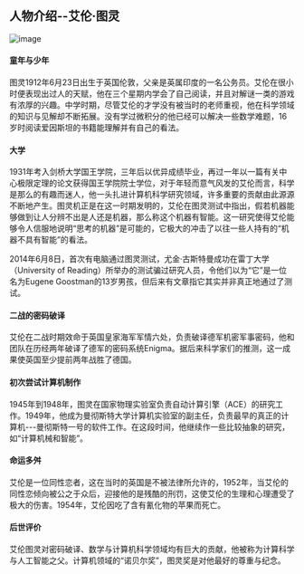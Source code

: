 ## 人物介绍--艾伦·图灵
![image](https://upload.wikimedia.org/wikipedia/commons/thumb/a/a1/Alan_Turing_Aged_16.jpg/330px-Alan_Turing_Aged_16.jpg)

#### 童年与少年
图灵1912年6月23日出生于英国伦敦，父亲是英属印度的一名公务员。艾伦在很小时便表现出过人的天赋，他在三个星期内学会了自己阅读，并且对解谜一类的游戏有浓厚的兴趣。中学时期，尽管艾伦的才学没有被当时的老师重视，他在科学领域的知识与见解却不断拓展。没有学过微积分的他已经可以解决一些数学难题，16岁时阅读爱因斯坦的书籍能理解并有自己的看法。
#### 大学
1931年考入剑桥大学国王学院，三年后以优异成绩毕业，再过一年以一篇有关中心极限定理的论文获得国王学院院士学位，对于年轻而意气风发的艾伦而言，科学是那么的有趣而迷人，他一头扎进计算机科学研究领域，许多重要的贡献由此源源不断地产生。图灵机正是在这一时期发明的，艾伦在图灵测试中指出，假若机器能够做到让人分辨不出是人还是机器，那么称这个机器有智能。这一研究使得艾伦能够令人信服地说明“思考的机器”是可能的，它极大的冲击了以往一些人持有的“机器不具有智能”的看法。

2014年6月8日，首次有电脑通过图灵测试，尤金·古斯特曼成功在雷丁大学（University of Reading）所举办的测试骗过研究人员，令他们以为“它”是一位名为Eugene Goostman的13岁男孩，但后来有文章指它其实并非真正地通过了测试。
#### 二战的密码破译
艾伦在二战时期效命于英国皇家海军军情六处，负责破译德军机密军事密码，他和团队在历经两年破译了德军的密码系统Enigma。据后来科学家们的推测，这一成果使英国至少提前两年战胜了德国。
#### 初次尝试计算机制作
1945年到1948年，图灵在国家物理实验室负责自动计算引擎（ACE）的研究工作。1949年，他成为曼彻斯特大学计算机实验室的副主任，负责最早的真正的计算机---曼彻斯特一号的软件工作。在这段时间，他继续作一些比较抽象的研究，如“计算机械和智能”。

#### 命运多舛
艾伦是一位同性恋者，这在当时的英国是不被法律所允许的，1952年，当艾伦的同性恋倾向被公之于众后，迎接他的是残酷的刑罚，这使艾伦的生理和心理遭受了极大的伤害。1954年，艾伦因吃了含有氰化物的苹果而死亡。
#### 后世评价
艾伦图灵对密码破译、数学与计算机科学领域均有巨大的贡献，他被称为计算科学与人工智能之父。计算机领域的“诺贝尔奖”，图灵奖是对他最好的尊重与纪念。
